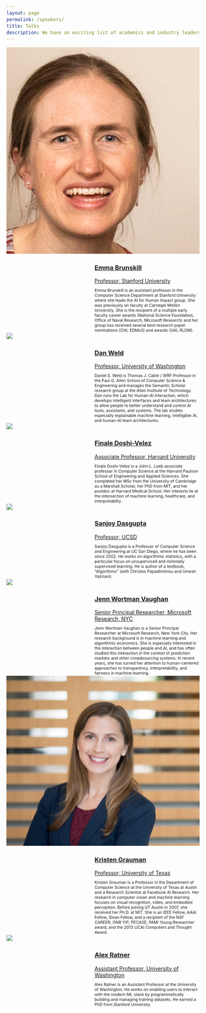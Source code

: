 ```yaml
---
layout: page
permalink: /speakers/
title: Talks
description: We have an exciting list of academics and industry leaders working scross the spectrum of human in-the-loop machine learning to speak at HAMLETS 2020
---
```



<div class='container2'>
<a href="https://cs.stanford.edu/people/ebrun/index.html">
                <div>
                        <img src='/assets/img/ebrun.jpg' class='iconDetails2'>
                </div>
        <div style='margin-left:230px;'>
        <h3>Emma Brunskill</h3>
        <div style="font-size:1em">Professor, Stanford University</div>
        </div>
</a>
<div style="font-size:.75em; margin-top:10px; margin-left:230px;">
Emma Brunskill is an assistant professor in the Computer Science Department at Stanford University where she leads the AI for Human Impact group. She was previously on faculty at Carnegie Mellon University. She is the recipient of a multiple early faculty career awards (National Science Foundation, Office of Naval Research, Microsoft Research) and her group has received several best research paper nominations (CHI, EDMx3) and awards (UAI, RLDM).
</div>
</div>

<div class='container2'>
<a href="https://www.cs.washington.edu/people/faculty/weld/">
                <div>
                        <img src='https://s3-us-west-2.amazonaws.com/www-cse-public/images/portraits/weld_sm.jpg' class='iconDetails'>
                </div>
        <div style='margin-left:230px;'>
        <h3>Dan Weld</h3>
        <div style="font-size:1em">Professor, University of Washington</div>
        </div>
</a>
<div style="font-size:.75em; margin-top:10px; margin-left:230px;">
Daniel S. Weld is Thomas J. Cable / WRF Professor in the Paul G. Allen School of Computer Science & Engineering and manages the Semantic Scholar research group at the Allen Institute of Technology. Dan runs the Lab for Human-AI Interaction, which develops intelligent interfaces and team architectures to allow people to better understand and control AI tools, assistants, and systems. The lab studies especially explainable machine learning, intelligible AI, and human-AI team architectures.
</div>
</div>

<div class='container2'>
<a href="https://finale.seas.harvard.edu/">
		<div>
			<img src='https://finale.seas.harvard.edu/files/finale/files/14097926688_012b76fa71_m.jpg?m=1489703967' class='iconDetails2'>
		</div>	
	<div style='margin-left:230px;'>
        <h3>Finale Doshi-Velez</h3>
	<div style="font-size:1em">Associate Professor, Harvard University</div>
	</div>
</a>
<div style="font-size:.75em; margin-top:10px; margin-left:230px;">
Finale Doshi-Velez is a John L. Loeb associate professor in Computer Science at the Harvard Paulson School of Engineering and Applied Sciences.  She completed her MSc from the University of Cambridge as a Marshall Scholar, her PhD from MIT, and her postdoc at Harvard Medical School.  Her interests lie at the intersection of machine learning, healthcare, and interpretablity.
</div>
</div>

<div class='container2'>
<a href="https://cseweb.ucsd.edu/~dasgupta/">
                <div>
                        <img src='https://cseweb.ucsd.edu/~dasgupta/photo.jpg' class='iconDetails'>
                </div>
        <div style='margin-left:230px;'>
        <h3>Sanjoy Dasgupta</h3>
        <div style="font-size:1em">Professor, UCSD</div>
        </div>
</a>
<div style="font-size:.75em; margin-top:10px; margin-left:230px;">
Sanjoy Dasgupta is a Professor of Computer Science and Engineering at UC San Diego, where he has been since 2002. He works on algorithmic statistics, with a particular focus on unsupervised and minimally supervised learning. He is author of a textbook, "Algorithms" (with Christos Papadimitriou and Umesh Vazirani).
</div>
</div>

<div class='container2'>
<a href="http://www.jennwv.com/bio.html">
                <div>
                        <img src='http://www.jennwv.com/jenn2018.jpg' class='iconDetails2'>
                </div>
        <div style='margin-left:230px;'>
        <h3>Jenn Wortman Vaughan</h3>
        <div style="font-size:1em">Senior Principal Researcher, Microsoft Research, NYC</div>
        </div>
</a>
<div style="font-size:.75em; margin-top:10px; margin-left:230px;">
Jenn Wortman Vaughan is a Senior Principal Researcher at Microsoft Research, New York City. Her research background is in machine learning and algorithmic economics. She is especially interested in the interaction between people and AI, and has often studied this interaction in the context of prediction markets and other crowdsourcing systems. In recent years, she has turned her attention to human-centered approaches to transparency, interpretability, and fairness in machine learning.
</div>
</div>


<div class='container2'>
<a href="http://www.cs.utexas.edu/users/grauman/">
                <div>
                        <img src='/assets/img/kristen.jpg' class='iconDetails2'>
                </div>
        <div style='margin-left:230px;'>
        <h3>Kristen Grauman</h3>
        <div style="font-size:1em">Professor, University of Texas</div>
        </div>
</a>
<div style="font-size:.75em; margin-top:10px; margin-left:230px;">
Kristen Grauman is a Professor in the Department of Computer Science at the University of Texas at Austin and a Research Scientist at Facebook AI Research. Her research in computer vision and machine learning focuses on visual recognition, video, and embodied perception. Before joining UT Austin in 2007, she received her Ph.D. at MIT. She is an IEEE Fellow, AAAI Fellow, Sloan Fellow, and a recipient of the NSF CAREER, ONR YIP, PECASE, PAMI Young Researcher award, and the 2013 IJCAI Computers and Thought Award.
</div>
</div>

<div class='container2'>
<a href="https://ajratner.github.io/">
                <div>
                        <img src='https://ajratner.github.io/assets/img/me.jpg' class='iconDetails2'>
                </div>
        <div style='margin-left:230px;'>
        <h3>Alex Ratner</h3>
        <div style="font-size:1em">Assistant Professor, University of Washington</div>
        </div>
</a>
<div style="font-size:.75em; margin-top:10px; margin-left:230px;">
Alex Ratner is an Assistant Professor at the  University of Washington. He works on enabling users to interact with the modern ML stack by programmatically building and managing training datasets. He earned a PhD from Stanford University. 
</div>
</div>
